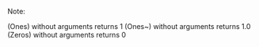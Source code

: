 Note:

(Ones) without arguments returns 1
(Ones~) without arguments returns 1.0
(Zeros) without arguments returns 0
